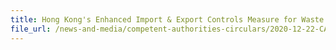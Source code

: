 ```yaml
---
title: Hong Kong's Enhanced Import & Export Controls Measure for Waste Paper and Waste Plastics
file_url: /news-and-media/competent-authorities-circulars/2020-12-22-CA.pdf
---
```

